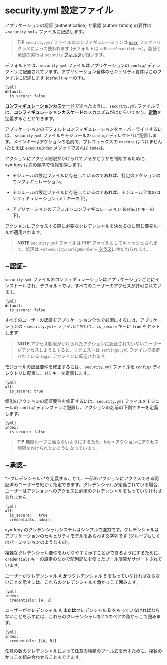 security.yml 設定ファイル
=========================

アプリケーションの認証 (authentication) と承認 (authorization) の要件は ~`security.yml`~ ファイルに記述します。

>**TIP**
>`security.yml` ファイルのコンフィギュレーションは [`user`](#chapter_05_user) ファクトリクラスによって使われます (デフォルトは `sfBasicSecurityUser`)。認証と承認の実行は `security` [フィルタ](#chapter_12_security)が担います。

デフォルトでは、`security.yml` ファイルはアプリケーションの `config/` ディレクトリに配置されています。アプリケーション全体のセキュリティ要件はこのファイルに記述します (`default` キーの下)。

    [yml]
    default:
      is_secure: false

[**コンフィギュレーションカスケード**](#chapter_03_configuration_cascade)で述べたように、`security.yml` ファイルでは、**コンフィギュレーションカスケード**のメカニズムがはたらいており、[**定数**](#chapter_03_constants)を定義することができます。

アプリケーションのデフォルトコンフィギュレーションをオーバーライドするには、 `security.yml` ファイルをモジュールの `config/` ディレクトリに配置します。メインキーはアクションの名前で、プレフィックスの `execute` はつけません (たとえば `executeIndex` メソッドであれば `index`)。

アクションにアクセス制限がかけられているかどうかを判断するために、symfony は次の順序で情報を探します。

  * モジュールの設定ファイルに存在しているのであれば、特定のアクションのコンフィギュレーション。

  * モジュールの設定ファイルに存在しているのであれば、モジュール全体のコンフィギュレーション (`all` キーの下)。

  * アプリケーションのデフォルトコンフィギュレーション (`default` キーの下)。

アクションにアクセスする際に必要なクレデンシャルを決めるのに同じ優先ルールが適用されます。

>**NOTE**
>`security.yml` ファイルは PHP ファイルとしてキャッシュされます。処理は ~`sfSecurityConfigHandler`~ [クラス](#chapter_14_config_handlers_yml)にゆだねられます。

~認証~
------

`security.yml` ファイルのコンフィギュレーションはアプリケーションごとにインストールされ、デフォルトでは、すべてのユーザーのアクセスが許可されています。

    [yml]
    default:
      is_secure: false

すべてのユーザーの認証をアプリケーション全体で必須にするには、アプリケーションの ~`security.yml`~ ファイルにおいて、`is_secure` キーに `true` をセットします。
>**NOTE**
>アクセス制限がかけられたアクションに認証されていないユーザーがアクセスしようとすると、リクエストは `settings.yml` ファイルで指定されている `login` アクションに転送されます。

モジュールの認証要件を修正するには、 `security.yml` ファイルを `config/` ディレクトリに配置し、`all` キーを定義します。

    [yml]
    all:
      is_secure: true

個別のアクションの認証要件を修正するには、`security.yml` ファイルをモジュールの `config/` ディレクトリに配置し、アクションの名前の下側でキーを定義します。

    [yml]
    index:
      is_secure: false

>**TIP**
>無限ループに陥らないようにするため、login アクションにアクセス制限をかけられないようになっています。

~承認~
------

*~クレデンシャル~*を定義することで、一部のアクションにアクセスできる認証済みユーザーを細かく指定できます。クレデンシャルが定義されている場合、ユーザーはアクションへのアクセスに必須のクレデンシャルをもっていなければなりません。

    [yml]
    all:
      is_secure:   true
      credentials: admin

symfony のクレデンシャルシステムはシンプルで強力です。クレデンシャルはアプリケーションのセキュリティモデルをあらわす文字列です (グループもしくはパーミッションのようなもの)。

複雑なクレデンシャル要件をわかりやすく示すことができるようにするために、`credentials` キーの設定のなかで配列記法を使ったブール演算がサポートされています。

ユーザーがクレデンシャル A **かつ**クレデンシャル B をもっていなければならないことを示すには、これらのクレデンシャルを角かっこで囲みます。

    [yml]
    index:
      credentials: [A, B]

ユーザーがクレデンシャル A **または**クレデンシャル B をもっていなければならないことを示すには、これらのクレデンシャルを2つのペアの角かっこで囲みます。

    [yml]
    index:
      credentials: [[A, B]]

任意の数のクレデンシャルによって任意の種類のブール式を示すために、複数のかっこを組み合わせることもできます。
